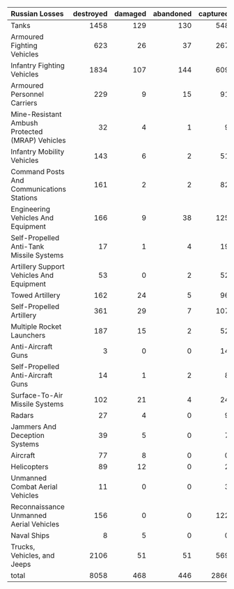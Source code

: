 | Russian Losses                                   |   destroyed |   damaged |   abandoned |   captured |   total |
|:-------------------------------------------------|------------:|----------:|------------:|-----------:|--------:|
| Tanks                                            |        1458 |       129 |         130 |        548 |    2265 |
| Armoured Fighting Vehicles                       |         623 |        26 |          37 |        267 |     953 |
| Infantry Fighting Vehicles                       |        1834 |       107 |         144 |        609 |    2694 |
| Armoured Personnel Carriers                      |         229 |         9 |          15 |         91 |     344 |
| Mine-Resistant Ambush Protected  (MRAP) Vehicles |          32 |         4 |           1 |          9 |      46 |
| Infantry Mobility Vehicles                       |         143 |         6 |           2 |         51 |     202 |
| Command Posts And Communications Stations        |         161 |         2 |           2 |         82 |     247 |
| Engineering Vehicles And Equipment               |         166 |         9 |          38 |        125 |     338 |
| Self-Propelled Anti-Tank Missile Systems         |          17 |         1 |           4 |         19 |      41 |
| Artillery Support Vehicles And Equipment         |          53 |         0 |           2 |         52 |     107 |
| Towed Artillery                                  |         162 |        24 |           5 |         96 |     287 |
| Self-Propelled Artillery                         |         361 |        29 |           7 |        107 |     504 |
| Multiple Rocket Launchers                        |         187 |        15 |           2 |         52 |     256 |
| Anti-Aircraft Guns                               |           3 |         0 |           0 |         14 |      17 |
| Self-Propelled Anti-Aircraft Guns                |          14 |         1 |           2 |          8 |      25 |
| Surface-To-Air Missile Systems                   |         102 |        21 |           4 |         24 |     151 |
| Radars                                           |          27 |         4 |           0 |          9 |      40 |
| Jammers And Deception Systems                    |          39 |         5 |           0 |          7 |      51 |
| Aircraft                                         |          77 |         8 |           0 |          0 |      85 |
| Helicopters                                      |          89 |        12 |           0 |          2 |     103 |
| Unmanned Combat Aerial Vehicles                  |          11 |         0 |           0 |          3 |      14 |
| Reconnaissance Unmanned Aerial Vehicles          |         156 |         0 |           0 |        122 |     278 |
| Naval Ships                                      |           8 |         5 |           0 |          0 |      13 |
| Trucks, Vehicles, and Jeeps                      |        2106 |        51 |          51 |        569 |    2777 |
| total                                            |        8058 |       468 |         446 |       2866 |   11838 |